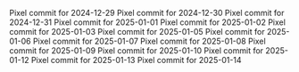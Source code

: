 Pixel commit for 2024-12-29
Pixel commit for 2024-12-30
Pixel commit for 2024-12-31
Pixel commit for 2025-01-01
Pixel commit for 2025-01-02
Pixel commit for 2025-01-03
Pixel commit for 2025-01-05
Pixel commit for 2025-01-06
Pixel commit for 2025-01-07
Pixel commit for 2025-01-08
Pixel commit for 2025-01-09
Pixel commit for 2025-01-10
Pixel commit for 2025-01-12
Pixel commit for 2025-01-13
Pixel commit for 2025-01-14
